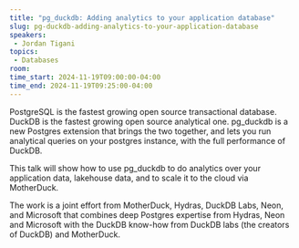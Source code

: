 ```yaml
---
title: "pg_duckdb: Adding analytics to your application database"
slug: pg-duckdb-adding-analytics-to-your-application-database
speakers:
 - Jordan Tigani
topics:
 - Databases
room: 
time_start: 2024-11-19T09:00:00-04:00
time_end: 2024-11-19T09:25:00-04:00
---
```


PostgreSQL is the fastest growing open source transactional database. DuckDB is the fastest growing open source analytical one. pg_duckdb is a new Postgres extension that brings the two together, and lets you run analytical queries on your postgres instance, with the full performance of DuckDB. 
 
 
 
 This talk will show how to use pg_duckdb to do analytics over your application data, lakehouse data, and to scale it to the cloud via MotherDuck.
 
 
 
 The work is a joint effort from MotherDuck, Hydras, DuckDB Labs, Neon, and Microsoft that combines deep Postgres expertise from Hydras, Neon and Microsoft with the DuckDB know-how from DuckDB labs (the creators of DuckDB) and MotherDuck.
